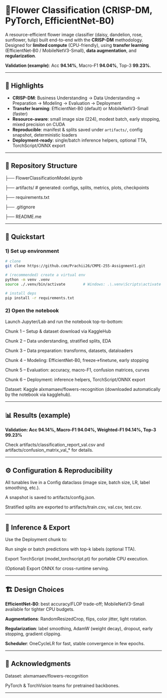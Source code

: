 # 🌸Flower Classification (CRISP-DM, PyTorch, EfficientNet-B0)

A resource-efficient flower image classifier (daisy, dandelion, rose, sunflower, tulip) built end-to-end with the **CRISP-DM** methodology.  
Designed for **limited compute** (CPU-friendly), using **transfer learning** (EfficientNet-B0 / MobileNetV3-Small), **data augmentation**, and **regularization**.

**Validation (example)**: Acc **94.14%**, Macro-F1 **94.04%**, Top-3 **99.23%**.  


---

## 📌 Highlights
- **CRISP-DM**: Business Understanding → Data Understanding → Preparation → Modeling → Evaluation → Deployment  
- **Transfer learning**: EfficientNet-B0 (default) or MobileNetV3-Small (faster)  
- **Resource-aware**: small image size (224), modest batch, early stopping, mixed precision on CUDA  
- **Reproducible**: manifest & splits saved under `artifacts/`, config snapshot, deterministic loaders
- **Deployment-ready**: single/batch inference helpers, optional TTA, TorchScript/ONNX export

---

## 🧱 Repository Structure

├── FlowerClassificationModel.ipynb

├── artifacts/ # generated: configs, splits, metrics, plots, checkpoints

├── requirements.txt

├── .gitignore

├── README.me

---

## 🚀 Quickstart

### 1) Set up environment
```bash
# clone
git clone https://github.com/Prachii26/CMPE-255-Assignment1.git

# (recommended) create a virtual env
python -m venv .venv
source ./.venv/bin/activate        # Windows: .\.venv\Scripts\activate

# install deps
pip install -r requirements.txt
```
### 2) Open the notebook

Launch Jupyter/Lab and run the notebook top-to-bottom:

Chunk 1 – Setup & dataset download via KaggleHub

Chunk 2 – Data understanding, stratified splits, EDA

Chunk 3 – Data preparation: transforms, datasets, dataloaders

Chunk 4 – Modeling: EfficientNet-B0, freeze→finetune, early stopping

Chunk 5 – Evaluation: accuracy, macro-F1, confusion matrices, curves

Chunk 6 – Deployment: inference helpers, TorchScript/ONNX export

Dataset: Kaggle alxmamaev/flowers-recognition (downloaded automatically by the notebook via kagglehub).

---

## 📊 Results (example)

**Validation: Acc 94.14%, Macro-F1 94.04%, Weighted-F1 94.14%, Top-3 99.23%**

Check artifacts/classification_report_val.csv and artifacts/confusion_matrix_val_* for details.

___
## ⚙️ Configuration & Reproducibility

All tunables live in a Config dataclass (image size, batch size, LR, label smoothing, etc.).

A snapshot is saved to artifacts/config.json.

Stratified splits are exported to artifacts/train.csv, val.csv, test.csv.

---
## 🧪 Inference & Export

Use the Deployment chunk to:

Run single or batch predictions with top-k labels (optional TTA).

Export TorchScript (model_torchscript.pt) for portable CPU execution.

(Optional) Export ONNX for cross-runtime serving.

---

## 🏗️ Design Choices

**EfficientNet-B0**: best accuracy/FLOP trade-off; MobileNetV3-Small available for tighter CPU budgets.

**Augmentations**: RandomResizedCrop, flips, color jitter, light rotation.

**Regularization**: label smoothing, AdamW (weight decay), dropout, early stopping, gradient clipping.

**Scheduler**: OneCycleLR for fast, stable convergence in few epochs.

---

## 🙏 Acknowledgments

Dataset: alxmamaev/flowers-recognition

PyTorch & TorchVision teams for pretrained backbones.

---
